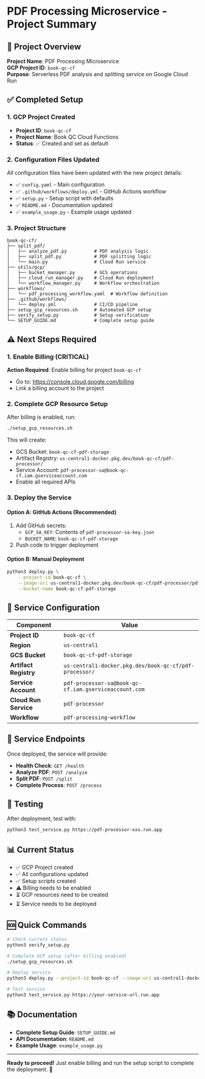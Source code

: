 # PDF Processing Microservice - Project Summary

## 🎯 Project Overview

**Project Name**: PDF Processing Microservice  
**GCP Project ID**: `book-qc-cf`  
**Purpose**: Serverless PDF analysis and splitting service on Google Cloud Run

## ✅ Completed Setup

### 1. GCP Project Created
- **Project ID**: `book-qc-cf`
- **Project Name**: Book QC Cloud Functions
- **Status**: ✅ Created and set as default

### 2. Configuration Files Updated
All configuration files have been updated with the new project details:

- ✅ `config.yaml` - Main configuration
- ✅ `.github/workflows/deploy.yml` - GitHub Actions workflow
- ✅ `setup.py` - Setup script with defaults
- ✅ `README.md` - Documentation updated
- ✅ `example_usage.py` - Example usage updated

### 3. Project Structure
```
book-qc-cf/
├── split_pdf/
│   ├── analyze_pdf.py          # PDF analysis logic
│   ├── split_pdf.py            # PDF splitting logic
│   └── main.py                 # Cloud Run service
├── utils/gcp/
│   ├── bucket_manager.py       # GCS operations
│   ├── cloud_run_manager.py    # Cloud Run deployment
│   └── workflow_manager.py     # Workflow orchestration
├── workflows/
│   └── pdf_processing_workflow.yaml  # Workflow definition
├── .github/workflows/
│   └── deploy.yml              # CI/CD pipeline
├── setup_gcp_resources.sh      # Automated GCP setup
├── verify_setup.py             # Setup verification
└── SETUP_GUIDE.md              # Complete setup guide
```

## ⚠️ Next Steps Required

### 1. Enable Billing (CRITICAL)
**Action Required**: Enable billing for project `book-qc-cf`
- Go to: https://console.cloud.google.com/billing
- Link a billing account to the project

### 2. Complete GCP Resource Setup
After billing is enabled, run:
```bash
./setup_gcp_resources.sh
```

This will create:
- GCS Bucket: `book-qc-cf-pdf-storage`
- Artifact Registry: `us-central1-docker.pkg.dev/book-qc-cf/pdf-processor/`
- Service Account: `pdf-processor-sa@book-qc-cf.iam.gserviceaccount.com`
- Enable all required APIs

### 3. Deploy the Service

#### Option A: GitHub Actions (Recommended)
1. Add GitHub secrets:
   - `GCP_SA_KEY`: Contents of `pdf-processor-sa-key.json`
   - `BUCKET_NAME`: `book-qc-cf-pdf-storage`
2. Push code to trigger deployment

#### Option B: Manual Deployment
```bash
python3 deploy.py \
    --project-id book-qc-cf \
    --image-uri us-central1-docker.pkg.dev/book-qc-cf/pdf-processor/pdf-processor:latest \
    --bucket-name book-qc-cf-pdf-storage
```

## 🔧 Service Configuration

| Component | Value |
|-----------|-------|
| **Project ID** | `book-qc-cf` |
| **Region** | `us-central1` |
| **GCS Bucket** | `book-qc-cf-pdf-storage` |
| **Artifact Registry** | `us-central1-docker.pkg.dev/book-qc-cf/pdf-processor/` |
| **Service Account** | `pdf-processor-sa@book-qc-cf.iam.gserviceaccount.com` |
| **Cloud Run Service** | `pdf-processor` |
| **Workflow** | `pdf-processing-workflow` |

## 🚀 Service Endpoints

Once deployed, the service will provide:

- **Health Check**: `GET /health`
- **Analyze PDF**: `POST /analyze`
- **Split PDF**: `POST /split`
- **Complete Process**: `POST /process`

## 🧪 Testing

After deployment, test with:
```bash
python3 test_service.py https://pdf-processor-xxx.run.app
```

## 📊 Current Status

- ✅ GCP Project created
- ✅ All configurations updated
- ✅ Setup scripts created
- ⚠️ Billing needs to be enabled
- ⏳ GCP resources need to be created
- ⏳ Service needs to be deployed

## 🆘 Quick Commands

```bash
# Check current status
python3 verify_setup.py

# Complete GCP setup (after billing enabled)
./setup_gcp_resources.sh

# Deploy service
python3 deploy.py --project-id book-qc-cf --image-uri us-central1-docker.pkg.dev/book-qc-cf/pdf-processor/pdf-processor:latest --bucket-name book-qc-cf-pdf-storage

# Test service
python3 test_service.py https://your-service-url.run.app
```

## 📚 Documentation

- **Complete Setup Guide**: `SETUP_GUIDE.md`
- **API Documentation**: `README.md`
- **Example Usage**: `example_usage.py`

---

**Ready to proceed!** Just enable billing and run the setup script to complete the deployment. 🚀
